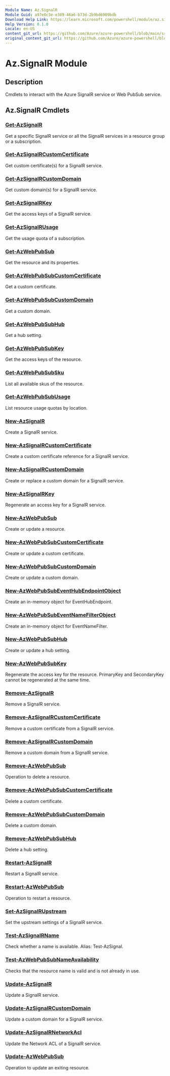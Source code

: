 ```yaml
---
Module Name: Az.SignalR
Module Guid: a97e0c3e-e389-46a6-b73d-2b9bd6909bdb
Download Help Link: https://learn.microsoft.com/powershell/module/az.signalr
Help Version: 0.1.0
Locale: en-US
content_git_url: https://github.com/Azure/azure-powershell/blob/main/src/SignalR/SignalR/help/Az.SignalR.md
original_content_git_url: https://github.com/Azure/azure-powershell/blob/main/src/SignalR/SignalR/help/Az.SignalR.md
---
```


# Az.SignalR Module
## Description
Cmdlets to interact with the Azure SignalR service or Web PubSub service.

## Az.SignalR Cmdlets
### [Get-AzSignalR](Get-AzSignalR.md)
Get a specific SignalR service or all the SignalR services in a resource group or a subscription.

### [Get-AzSignalRCustomCertificate](Get-AzSignalRCustomCertificate.md)
Get custom certificate(s) for a SignalR service.

### [Get-AzSignalRCustomDomain](Get-AzSignalRCustomDomain.md)
Get custom domain(s) for a SignalR service.

### [Get-AzSignalRKey](Get-AzSignalRKey.md)
Get the access keys of a SignalR service.

### [Get-AzSignalRUsage](Get-AzSignalRUsage.md)
Get the usage quota of a subscription.

### [Get-AzWebPubSub](Get-AzWebPubSub.md)
Get the resource and its properties.

### [Get-AzWebPubSubCustomCertificate](Get-AzWebPubSubCustomCertificate.md)
Get a custom certificate.

### [Get-AzWebPubSubCustomDomain](Get-AzWebPubSubCustomDomain.md)
Get a custom domain.

### [Get-AzWebPubSubHub](Get-AzWebPubSubHub.md)
Get a hub setting.

### [Get-AzWebPubSubKey](Get-AzWebPubSubKey.md)
Get the access keys of the resource.

### [Get-AzWebPubSubSku](Get-AzWebPubSubSku.md)
List all available skus of the resource.

### [Get-AzWebPubSubUsage](Get-AzWebPubSubUsage.md)
List resource usage quotas by location.

### [New-AzSignalR](New-AzSignalR.md)
Create a SignalR service.

### [New-AzSignalRCustomCertificate](New-AzSignalRCustomCertificate.md)
Create a custom certificate reference for a SignalR service.

### [New-AzSignalRCustomDomain](New-AzSignalRCustomDomain.md)
Create or replace a custom domain for a SignalR service.

### [New-AzSignalRKey](New-AzSignalRKey.md)
Regenerate an access key for a SignalR service.

### [New-AzWebPubSub](New-AzWebPubSub.md)
Create or update a resource.

### [New-AzWebPubSubCustomCertificate](New-AzWebPubSubCustomCertificate.md)
Create or update a custom certificate.

### [New-AzWebPubSubCustomDomain](New-AzWebPubSubCustomDomain.md)
Create or update a custom domain.

### [New-AzWebPubSubEventHubEndpointObject](New-AzWebPubSubEventHubEndpointObject.md)
Create an in-memory object for EventHubEndpoint.

### [New-AzWebPubSubEventNameFilterObject](New-AzWebPubSubEventNameFilterObject.md)
Create an in-memory object for EventNameFilter.

### [New-AzWebPubSubHub](New-AzWebPubSubHub.md)
Create or update a hub setting.

### [New-AzWebPubSubKey](New-AzWebPubSubKey.md)
Regenerate the access key for the resource.
PrimaryKey and SecondaryKey cannot be regenerated at the same time.

### [Remove-AzSignalR](Remove-AzSignalR.md)
Remove a SignalR service.

### [Remove-AzSignalRCustomCertificate](Remove-AzSignalRCustomCertificate.md)
Remove a custom certificate from a SignalR service.

### [Remove-AzSignalRCustomDomain](Remove-AzSignalRCustomDomain.md)
Remove a custom domain from a SignalR service.

### [Remove-AzWebPubSub](Remove-AzWebPubSub.md)
Operation to delete a resource.

### [Remove-AzWebPubSubCustomCertificate](Remove-AzWebPubSubCustomCertificate.md)
Delete a custom certificate.

### [Remove-AzWebPubSubCustomDomain](Remove-AzWebPubSubCustomDomain.md)
Delete a custom domain.

### [Remove-AzWebPubSubHub](Remove-AzWebPubSubHub.md)
Delete a hub setting.

### [Restart-AzSignalR](Restart-AzSignalR.md)
Restart a SignalR service.

### [Restart-AzWebPubSub](Restart-AzWebPubSub.md)
Operation to restart a resource.

### [Set-AzSignalRUpstream](Set-AzSignalRUpstream.md)
Set the upstream settings of a SignalR service.

### [Test-AzSignalRName](Test-AzSignalRName.md)
Check whether a name is available. Alias: Test-AzSignal.

### [Test-AzWebPubSubNameAvailability](Test-AzWebPubSubNameAvailability.md)
Checks that the resource name is valid and is not already in use.

### [Update-AzSignalR](Update-AzSignalR.md)
Update a SignalR service.

### [Update-AzSignalRCustomDomain](Update-AzSignalRCustomDomain.md)
Update a custom domain for a SignalR service.

### [Update-AzSignalRNetworkAcl](Update-AzSignalRNetworkAcl.md)
Update the Network ACL of a SignalR service.

### [Update-AzWebPubSub](Update-AzWebPubSub.md)
Operation to update an exiting resource.

